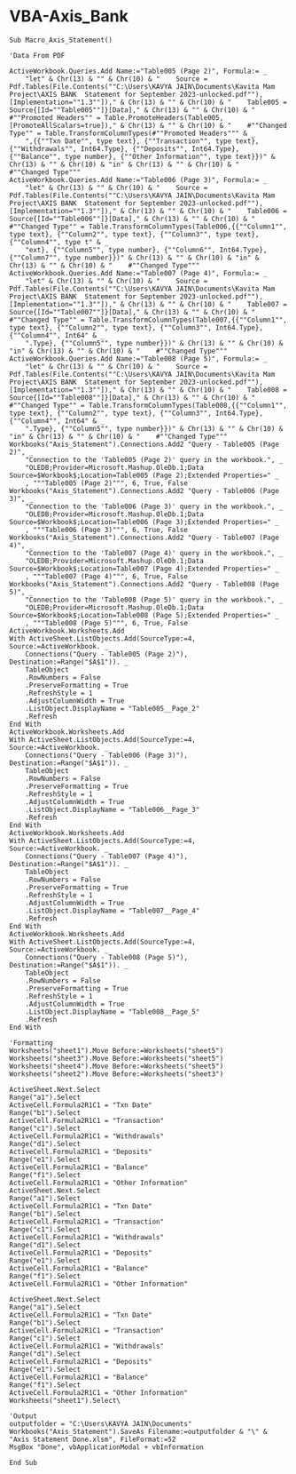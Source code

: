 # VBA-Axis_Bank
    Sub Macro_Axis_Statement()

    'Data From PDF

    ActiveWorkbook.Queries.Add Name:="Table005 (Page 2)", Formula:= _
        "let" & Chr(13) & "" & Chr(10) & "    Source = Pdf.Tables(File.Contents(""C:\Users\KAVYA JAIN\Documents\Kavita Mam Project\AXIS BANK  Statement for September 2023-unlocked.pdf""), [Implementation=""1.3""])," & Chr(13) & "" & Chr(10) & "    Table005 = Source{[Id=""Table005""]}[Data]," & Chr(13) & "" & Chr(10) & "    #""Promoted Headers"" = Table.PromoteHeaders(Table005, [PromoteAllScalars=true])," & Chr(13) & "" & Chr(10) & "    #""Changed Type"" = Table.TransformColumnTypes(#""Promoted Headers""" & _
        ",{{""Txn Date"", type text}, {""Transaction"", type text}, {""Withdrawals"", Int64.Type}, {""Deposits"", Int64.Type}, {""Balance"", type number}, {""Other Information"", type text}})" & Chr(13) & "" & Chr(10) & "in" & Chr(13) & "" & Chr(10) & "    #""Changed Type"""
    ActiveWorkbook.Queries.Add Name:="Table006 (Page 3)", Formula:= _
        "let" & Chr(13) & "" & Chr(10) & "    Source = Pdf.Tables(File.Contents(""C:\Users\KAVYA JAIN\Documents\Kavita Mam Project\AXIS BANK  Statement for September 2023-unlocked.pdf""), [Implementation=""1.3""])," & Chr(13) & "" & Chr(10) & "    Table006 = Source{[Id=""Table006""]}[Data]," & Chr(13) & "" & Chr(10) & "    #""Changed Type"" = Table.TransformColumnTypes(Table006,{{""Column1"", type text}, {""Column2"", type text}, {""Column3"", type text}, {""Column4"", type t" & _
        "ext}, {""Column5"", type number}, {""Column6"", Int64.Type}, {""Column7"", type number}})" & Chr(13) & "" & Chr(10) & "in" & Chr(13) & "" & Chr(10) & "    #""Changed Type"""
    ActiveWorkbook.Queries.Add Name:="Table007 (Page 4)", Formula:= _
        "let" & Chr(13) & "" & Chr(10) & "    Source = Pdf.Tables(File.Contents(""C:\Users\KAVYA JAIN\Documents\Kavita Mam Project\AXIS BANK  Statement for September 2023-unlocked.pdf""), [Implementation=""1.3""])," & Chr(13) & "" & Chr(10) & "    Table007 = Source{[Id=""Table007""]}[Data]," & Chr(13) & "" & Chr(10) & "    #""Changed Type"" = Table.TransformColumnTypes(Table007,{{""Column1"", type text}, {""Column2"", type text}, {""Column3"", Int64.Type}, {""Column4"", Int64" & _
        ".Type}, {""Column5"", type number}})" & Chr(13) & "" & Chr(10) & "in" & Chr(13) & "" & Chr(10) & "    #""Changed Type"""
    ActiveWorkbook.Queries.Add Name:="Table008 (Page 5)", Formula:= _
        "let" & Chr(13) & "" & Chr(10) & "    Source = Pdf.Tables(File.Contents(""C:\Users\KAVYA JAIN\Documents\Kavita Mam Project\AXIS BANK  Statement for September 2023-unlocked.pdf""), [Implementation=""1.3""])," & Chr(13) & "" & Chr(10) & "    Table008 = Source{[Id=""Table008""]}[Data]," & Chr(13) & "" & Chr(10) & "    #""Changed Type"" = Table.TransformColumnTypes(Table008,{{""Column1"", type text}, {""Column2"", type text}, {""Column3"", Int64.Type}, {""Column4"", Int64" & _
        ".Type}, {""Column5"", type number}})" & Chr(13) & "" & Chr(10) & "in" & Chr(13) & "" & Chr(10) & "    #""Changed Type"""
    Workbooks("Axis_Statement").Connections.Add2 "Query - Table005 (Page 2)", _
        "Connection to the 'Table005 (Page 2)' query in the workbook.", _
        "OLEDB;Provider=Microsoft.Mashup.OleDb.1;Data Source=$Workbook$;Location=Table005 (Page 2);Extended Properties=" _
        , """Table005 (Page 2)""", 6, True, False
    Workbooks("Axis_Statement").Connections.Add2 "Query - Table006 (Page 3)", _
        "Connection to the 'Table006 (Page 3)' query in the workbook.", _
        "OLEDB;Provider=Microsoft.Mashup.OleDb.1;Data Source=$Workbook$;Location=Table006 (Page 3);Extended Properties=" _
        , """Table006 (Page 3)""", 6, True, False
    Workbooks("Axis_Statement").Connections.Add2 "Query - Table007 (Page 4)", _
        "Connection to the 'Table007 (Page 4)' query in the workbook.", _
        "OLEDB;Provider=Microsoft.Mashup.OleDb.1;Data Source=$Workbook$;Location=Table007 (Page 4);Extended Properties=" _
        , """Table007 (Page 4)""", 6, True, False
    Workbooks("Axis_Statement").Connections.Add2 "Query - Table008 (Page 5)", _
        "Connection to the 'Table008 (Page 5)' query in the workbook.", _
        "OLEDB;Provider=Microsoft.Mashup.OleDb.1;Data Source=$Workbook$;Location=Table008 (Page 5);Extended Properties=" _
        , """Table008 (Page 5)""", 6, True, False
    ActiveWorkbook.Worksheets.Add
    With ActiveSheet.ListObjects.Add(SourceType:=4, Source:=ActiveWorkbook. _
        Connections("Query - Table005 (Page 2)"), Destination:=Range("$A$1")). _
        TableObject
        .RowNumbers = False
        .PreserveFormatting = True
        .RefreshStyle = 1
        .AdjustColumnWidth = True
        .ListObject.DisplayName = "Table005__Page_2"
        .Refresh
    End With
    ActiveWorkbook.Worksheets.Add
    With ActiveSheet.ListObjects.Add(SourceType:=4, Source:=ActiveWorkbook. _
        Connections("Query - Table006 (Page 3)"), Destination:=Range("$A$1")). _
        TableObject
        .RowNumbers = False
        .PreserveFormatting = True
        .RefreshStyle = 1
        .AdjustColumnWidth = True
        .ListObject.DisplayName = "Table006__Page_3"
        .Refresh
    End With
    ActiveWorkbook.Worksheets.Add
    With ActiveSheet.ListObjects.Add(SourceType:=4, Source:=ActiveWorkbook. _
        Connections("Query - Table007 (Page 4)"), Destination:=Range("$A$1")). _
        TableObject
        .RowNumbers = False
        .PreserveFormatting = True
        .RefreshStyle = 1
        .AdjustColumnWidth = True
        .ListObject.DisplayName = "Table007__Page_4"
        .Refresh
    End With
    ActiveWorkbook.Worksheets.Add
    With ActiveSheet.ListObjects.Add(SourceType:=4, Source:=ActiveWorkbook. _
        Connections("Query - Table008 (Page 5)"), Destination:=Range("$A$1")). _
        TableObject
        .RowNumbers = False
        .PreserveFormatting = True
        .RefreshStyle = 1
        .AdjustColumnWidth = True
        .ListObject.DisplayName = "Table008__Page_5"
        .Refresh
    End With
    
    'Formatting
    Worksheets("sheet1").Move Before:=Worksheets("sheet5")
    Worksheets("sheet3").Move Before:=Worksheets("sheet5")
    Worksheets("sheet4").Move Before:=Worksheets("sheet5")
    Worksheets("sheet2").Move Before:=Worksheets("sheet3")
    
    ActiveSheet.Next.Select
    Range("a1").Select
    ActiveCell.Formula2R1C1 = "Txn Date"
    Range("b1").Select
    ActiveCell.Formula2R1C1 = "Transaction"
    Range("c1").Select
    ActiveCell.Formula2R1C1 = "Withdrawals"
    Range("d1").Select
    ActiveCell.Formula2R1C1 = "Deposits"
    Range("e1").Select
    ActiveCell.Formula2R1C1 = "Balance"
    Range("f1").Select
    ActiveCell.Formula2R1C1 = "Other Information"
    ActiveSheet.Next.Select
    Range("a1").Select
    ActiveCell.Formula2R1C1 = "Txn Date"
    Range("b1").Select
    ActiveCell.Formula2R1C1 = "Transaction"
    Range("c1").Select
    ActiveCell.Formula2R1C1 = "Withdrawals"
    Range("d1").Select
    ActiveCell.Formula2R1C1 = "Deposits"
    Range("e1").Select
    ActiveCell.Formula2R1C1 = "Balance"
    Range("f1").Select
    ActiveCell.Formula2R1C1 = "Other Information"
    
    ActiveSheet.Next.Select
    Range("a1").Select
    ActiveCell.Formula2R1C1 = "Txn Date"
    Range("b1").Select
    ActiveCell.Formula2R1C1 = "Transaction"
    Range("c1").Select
    ActiveCell.Formula2R1C1 = "Withdrawals"
    Range("d1").Select
    ActiveCell.Formula2R1C1 = "Deposits"
    Range("e1").Select
    ActiveCell.Formula2R1C1 = "Balance"
    Range("f1").Select
    ActiveCell.Formula2R1C1 = "Other Information"
    Worksheets("sheet1").Select\
    
    'Output
    outputfolder = "C:\Users\KAVYA JAIN\Documents"
    Workbooks("Axis_Statement").SaveAs Filename:=outputfolder & "\" & "Axis Statement Done.xlsm", FileFormat:=52
    MsgBox "Done", vbApplicationModal + vbInformation
    
    End Sub









